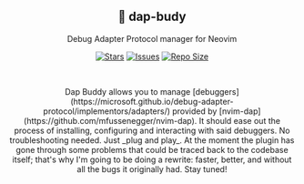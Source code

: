 <p align="center">
  <h2 align="center">🐞 dap-budy</h2>
</p>

<p align="center">
	Debug Adapter Protocol manager for Neovim
</p>

<p align="center">
	<a href="https://github.com/Pocco81/dap-dubby.nvim/stargazers">
		<img alt="Stars" src="https://img.shields.io/github/stars/Pocco81/dap-dubby.nvim?style=for-the-badge&logo=starship&color=C9CBFF&logoColor=D9E0EE&labelColor=302D41"></a>
	<a href="https://github.com/Pocco81/dap-dubby.nvim/issues">
		<img alt="Issues" src="https://img.shields.io/github/issues/Pocco81/dap-dubby.nvim?style=for-the-badge&logo=bilibili&color=F5E0DC&logoColor=D9E0EE&labelColor=302D41"></a>
	<a href="https://github.com/Pocco81/dap-dubby.nvim">
		<img alt="Repo Size" src="https://img.shields.io/github/repo-size/Pocco81/dap-dubby.nvim?color=%23DDB6F2&label=SIZE&logo=codesandbox&style=for-the-badge&logoColor=D9E0EE&labelColor=302D41"/></a>
</p>

&nbsp;

<p align="center">
	Dap Buddy allows you to manage [debuggers](https://microsoft.github.io/debug-adapter-protocol/implementors/adapters/) provided by [nvim-dap](https://github.com/mfussenegger/nvim-dap). It should ease out the process of installing, configuring and interacting with said debuggers. No troubleshooting needed. Just _plug and play_. At the moment the plugin has gone through some problems that could be traced back to the codebase itself; that's why I'm going to be doing a rewrite: faster, better, and without all the bugs it originally had.
	Stay tuned!
</p>

